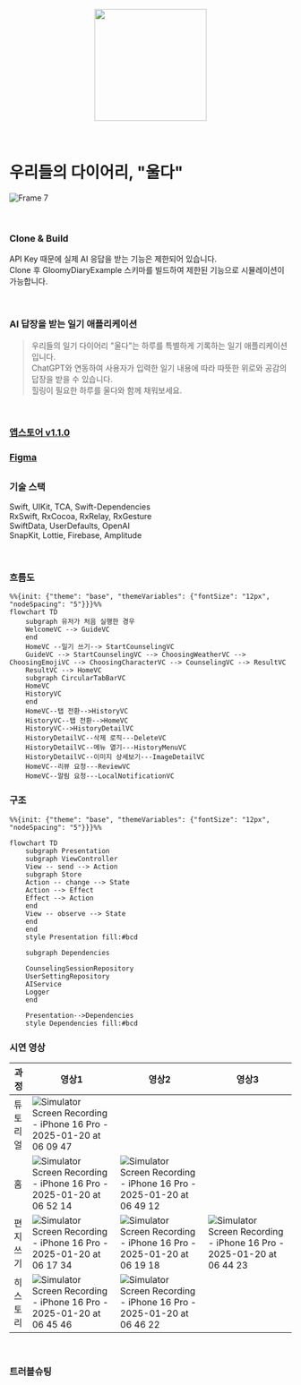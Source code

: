 <p align="center">
  <img src="https://github.com/user-attachments/assets/e201436f-fdf4-4460-9703-7c47e79757da" width="200" height="200"/>
</p>

<br>

# 우리들의 다이어리, "울다"

![Frame 7](https://github.com/user-attachments/assets/6ae1cdc2-5986-4ddc-9de7-0cdd1b6b7972)

<br>

### Clone & Build
API Key 때문에 실제 AI 응답을 받는 기능은 제한되어 있습니다.<br>
Clone 후 GloomyDiaryExample 스키마를 빌드하여 제한된 기능으로 시뮬레이션이 가능합니다.<br>

<br>

### AI 답장을 받는 일기 애플리케이션

> 우리들의 일기 다이어리 "울다"는 하루를 특별하게 기록하는 일기 애플리케이션입니다.<br>
> ChatGPT와 연동하여 사용자가 입력한 일기 내용에 따라 따뜻한 위로와 공감의 답장을 받을 수 있습니다.<br>
> 힐링이 필요한 하루를 울다와 함께 채워보세요.

<br>

### [앱스토어 v1.1.0](https://apps.apple.com/us/app/%EC%9A%B8%EB%8B%A4-%EC%9A%B0%EB%A6%AC%EB%93%A4%EC%9D%98-%EC%9D%BC%EA%B8%B0-%EB%8B%A4%EC%9D%B4%EC%96%B4%EB%A6%AC/id6738892165)

### [Figma](https://www.figma.com/design/4XnRA4iHJyDHKtFArvhVBG/ULDA?m=auto&t=wEoCwoRnoRfEIwtj-1)

## 

### 기술 스택
Swift, UIKit, TCA, Swift-Dependencies<br>
RxSwift, RxCocoa, RxRelay, RxGesture<br>
SwiftData, UserDefaults, OpenAI<br>
SnapKit, Lottie, Firebase, Amplitude<br>

<br>

### 흐름도

```mermaid
%%{init: {"theme": "base", "themeVariables": {"fontSize": "12px", "nodeSpacing": "5"}}}%%
flowchart TD
    subgraph 유저가 처음 실행한 경우
    WelcomeVC --> GuideVC
    end
    HomeVC --일기 쓰기--> StartCounselingVC
    GuideVC --> StartCounselingVC --> ChoosingWeatherVC --> ChoosingEmojiVC --> ChoosingCharacterVC --> CounselingVC --> ResultVC
    ResultVC --> HomeVC
    subgraph CircularTabBarVC
    HomeVC
    HistoryVC
    end
    HomeVC--탭 전환-->HistoryVC
    HistoryVC--탭 전환-->HomeVC
    HistoryVC-->HistoryDetailVC
    HistoryDetailVC--삭제 로직---DeleteVC
    HistoryDetailVC--메뉴 열기---HistoryMenuVC
    HistoryDetailVC--이미지 상세보기---ImageDetailVC
    HomeVC--리뷰 요청---ReviewVC
    HomeVC--알림 요청---LocalNotificationVC
```

### 구조
```mermaid
%%{init: {"theme": "base", "themeVariables": {"fontSize": "12px", "nodeSpacing": "5"}}}%%

flowchart TD
    subgraph Presentation
    subgraph ViewController
    View -- send --> Action
    subgraph Store
    Action -- change --> State
    Action --> Effect
    Effect --> Action
    end
    View -- observe --> State
    end
    end
    style Presentation fill:#bcd

    subgraph Dependencies
    
    CounselingSessionRepository
    UserSettingRepository
    AIService
    Logger
    end

    Presentation-->Dependencies
    style Dependencies fill:#bcd
```

### 시연 영상
|과정|영상1|영상2|영상3|
|-|-|-|-|
| 튜토<br>리얼 | ![Simulator Screen Recording - iPhone 16 Pro - 2025-01-20 at 06 09 47](https://github.com/user-attachments/assets/babea375-f60d-457e-8b13-4888237f82f7) | | |
| 홈 | ![Simulator Screen Recording - iPhone 16 Pro - 2025-01-20 at 06 52 14](https://github.com/user-attachments/assets/24041e1d-dc0e-4087-ad88-0b2a69d1c600) | ![Simulator Screen Recording - iPhone 16 Pro - 2025-01-20 at 06 49 12](https://github.com/user-attachments/assets/e4de0fac-908f-47e1-9bfb-a338f32e2257) | | 
| 편지<br>쓰기 | ![Simulator Screen Recording - iPhone 16 Pro - 2025-01-20 at 06 17 34](https://github.com/user-attachments/assets/2fea2d5a-db4b-4331-855a-028a02a75a37) | ![Simulator Screen Recording - iPhone 16 Pro - 2025-01-20 at 06 19 18](https://github.com/user-attachments/assets/33c3789e-7484-4200-8d05-4c519321aea3) | ![Simulator Screen Recording - iPhone 16 Pro - 2025-01-20 at 06 44 23](https://github.com/user-attachments/assets/d7297155-44a8-4263-9717-6beef2a6d6b6) |
| 히스<br>토리 | ![Simulator Screen Recording - iPhone 16 Pro - 2025-01-20 at 06 45 46](https://github.com/user-attachments/assets/9414cc03-8047-4969-ba6e-8c9150917659) | ![Simulator Screen Recording - iPhone 16 Pro - 2025-01-20 at 06 46 22](https://github.com/user-attachments/assets/e4f72b02-43ff-45a0-839e-cf227403b643) | | 

<br>

### 트러블슈팅

